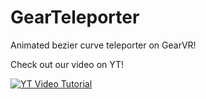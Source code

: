 # GearTeleporter
Animated bezier curve teleporter on GearVR!

Check out our video on YT!

[![YT Video Tutorial](https://img.youtube.com/vi/DRzGEHZKeic/0.jpg)](https://www.youtube.com/watch?v=DRzGEHZKeic)
